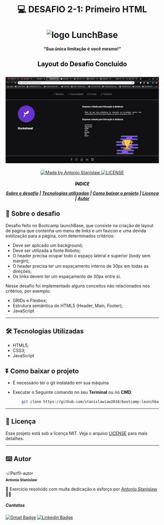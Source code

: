 <h1 align="center">

:computer: **DESAFIO 2-1**: Primeiro HTML

</h1>

<h1 align="center">
<img alt="logo LunchBase" src="https://storage.googleapis.com/golden-wind/bootcamp-launchbase/logo.png" width="400px">
</h1>

<h4 align="center"> 
    
“Sua única limitação é você mesmo!”

</h4>

<h2 align="center" style="color:black"> Layout do Desafio Concluído
<h2>

<h2 align="center">
<img alt="layout demonstrativo" src="style/image/Desafio2-1.png" width="600px">
</h2>

<p align="center">
    <a href="https://www.linkedin.com/in/antonio-stanislaw-dos-santos-47a077106/">
        <img alt="Made by Antonio Stanislaw" src="https://img.shields.io/badge/made%20by-Antonio Stanislaw-%23fc8406">
    </a>
    <a href="LICENSE">
        <img alt="LICENSE" src="https://img.shields.io/badge/license-MIT-%23fc8406">
    </a>
</p>

<h5 align="center">
<p style="color:black">ÍNDICE</p>

[Sobre o desafio](#-Sobre-o-desafio) | [Tecnologias utilizadas](#-Tecnologias-Utilizadas) | [Como baixar o projeto](#-Como-baixar-o-projeto) | [Licença](#-Licença) | [Autor](#-Autor)

</h5>

## 🚀 Sobre o desafio

Desafio feito no Bootcamp launchBase, que consiste na criação de layout de pagina que contenha um menu de links e um favicon e uma devida estilização para a página, com determinados critérios:

- Deve ser aplicado um background;
- Deve ser utilizada a fonte Roboto;
- O header precisa ocupar todo o espaço lateral e superior (body sem margin);
- O header precisa ter um espaçamento interno de 30px em todas as direções;
- Os links devem ter um espaçamento de 30px entre si.


Nesse desafio foi implementado alguns conceitos não relacionados nos critérios, por exemplo:

- GRIDs e Flexbox;
- Estrutura semântica do HTML5 (Header, Main, Footer);
- JavaScript
---

## 🛠️ Tecnologias Utilizadas

- HTML5;
- CSS3;
- JavaScript

## ⏬ Como baixar o projeto
- É necessário ter o git instalado em sua máquina
- Executar o Seguinte comando no seu **Terminal** ou no **CMD**:

    ```bash
        git clone https://github.com/stanislawiaw2018/bootcamp-launchbase-desafio2-1.git

    ```
---

## 📝 Licença

Esse projeto está sob a licença MIT. Veja o arquivo [LICENSE](LICENSE) para mais detalhes.

---

## ⌨️ Autor

<img style="border-radius: 50%;" src="https://avatars1.githubusercontent.com/u/54186220?s=460&u=6095908872ed5e96a473f85605949ad1b2efa98f&v=4" width="100px;" alt="Perfil-autor"/><br>
<sub><b>Antonio Stanislaw</b></sub>

:rocket: Exercício resolvido com muita dedicação e esforço por [Antonio Stanislaw](https://www.linkedin.com/in/antonio-stanislaw-dos-santos-47a077106/) :man_technologist:

##### Contatos
[![Gmail Badge](https://img.shields.io/badge/stanislaw.iaw2018@gmail.com-c14438?style=flat-square&logo=Gmail&logoColor=white&link=mailto:stanislaw.iaw2018@gmail.com)](mailto:tgmarinho@gmail.com)&nbsp;[![Linkedin Badge](https://img.shields.io/badge/-LinkedIn-blue?style=flat-square&logo=Linkedin&logoColor=white&link=https://www.linkedin.com/in/antonio-stanislaw-dos-santos-47a077106/)](https://www.linkedin.com/in/antonio-stanislaw-dos-santos-47a077106/)
